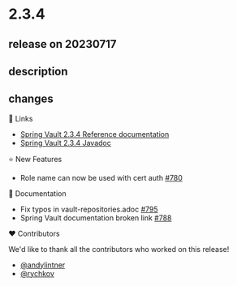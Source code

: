 # 2.3.4

## release on 20230717

## description

## changes

📗 Links

* <a href="https://docs.spring.io/spring-vault/docs/2.3.4/reference/html/" rel="nofollow">Spring Vault 2.3.4 Reference documentation</a>
* <a href="https://docs.spring.io/spring-vault/docs/2.3.4/api" rel="nofollow">Spring Vault 2.3.4 Javadoc</a>

⭐ New Features

* Role name can now be used with cert auth <a href="https://github.com/spring-projects/spring-vault/pull/780" data-hovercard-type="pull_request" data-hovercard-url="/spring-projects/spring-vault/pull/780/hovercard">#780</a>

📔 Documentation

* Fix typos in vault-repositories.adoc <a href="https://github.com/spring-projects/spring-vault/pull/795" data-hovercard-type="pull_request" data-hovercard-url="/spring-projects/spring-vault/pull/795/hovercard">#795</a>
* Spring Vault documentation broken link <a href="https://github.com/spring-projects/spring-vault/issues/788" data-hovercard-type="issue" data-hovercard-url="/spring-projects/spring-vault/issues/788/hovercard">#788</a>

❤️ Contributors

We'd like to thank all the contributors who worked on this release!

* <a href="https://github.com/andylintner">@andylintner</a>
* <a href="https://github.com/rychkov">@rychkov</a>

